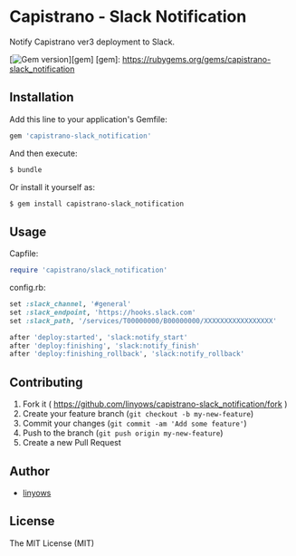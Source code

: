 Capistrano - Slack Notification
===============================

Notify Capistrano ver3 deployment to Slack.

[![Gem version](https://img.shields.io/gem/v/capistrano-slack_notification.svg?style=flat-square)][gem]
[gem]: https://rubygems.org/gems/capistrano-slack_notification

Installation
------------

Add this line to your application's Gemfile:

```ruby
gem 'capistrano-slack_notification'
```

And then execute:

```sh
$ bundle
```

Or install it yourself as:

```sh
$ gem install capistrano-slack_notification
```

Usage
-----

Capfile:

```ruby
require 'capistrano/slack_notification'
```

config.rb:

```ruby
set :slack_channel, '#general'
set :slack_endpoint, 'https://hooks.slack.com'
set :slack_path, '/services/T00000000/B00000000/XXXXXXXXXXXXXXXXX'

after 'deploy:started', 'slack:notify_start'
after 'deploy:finishing', 'slack:notify_finish'
after 'deploy:finishing_rollback', 'slack:notify_rollback'
```

Contributing
------------

1. Fork it ( https://github.com/linyows/capistrano-slack_notification/fork )
2. Create your feature branch (`git checkout -b my-new-feature`)
3. Commit your changes (`git commit -am 'Add some feature'`)
4. Push to the branch (`git push origin my-new-feature`)
5. Create a new Pull Request

Author
------

- [linyows][linyows]

[linyows]: https://github.com/linyows

License
-------

The MIT License (MIT)
